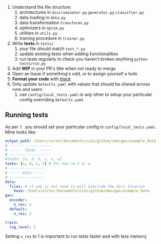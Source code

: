 1. Understand the file structure:
   1. architectures in `discriminator.py` `generator.py` `classifier.py`
   2. data loading in `data.py`
   3. data transformation `transforms.py`
   4. optimizers in `optim.py`
   5. utilities in `utils.py`
   6. training procedure in `trainer.py`
2. Write **tests** in `tests/`
   1. your file should match `test_*.py`
   2. update existing tests when adding functionalities
   3. run tests regularly to check you haven't broken anything `python tests/run.py`
3. Add **WIP** in your PR's title when not ready to merge
5. Open an Issue if something's odd, or to assign yourself a todo
6. **Format your code** with [black](https://github.com/psf/black)
7. Only update `defaults.yaml` with values that should be shared across runs and users
   1. use `config/local_tests.yaml` or any other to setup your particular config overriding `defaults.yaml`

## Running tests

As per `7.` you should set your particular config in `config/local_tests.yaml`. Mine looks like:

```yaml
output_path: /Users/victor/Documents/ccai/github/omnigan/example_data
# -------------------
# -----  Tasks  -----
# -------------------
#tasks: [a, d, h, s, t, w]
tasks: [a, d, s, t] # for now no h or w
# ----------------
# ----- Data -----
# ----------------
data:
  files: # if one is not none it will override the dirs location
    base: /Users/victor/Documents/ccai/github/omnigan/example_data
gen:
  encoder:
    n_res: 1
  default:
    n_res: 1

train:
  log_level: 1
```

Setting `n_res` to 1 is important to run tests faster and with less memory
